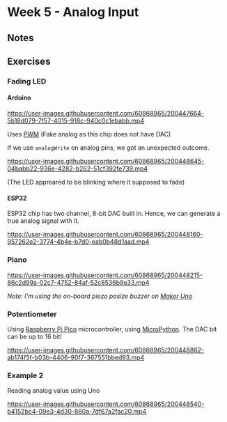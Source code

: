 # Week 5 - Analog Input

## Notes

<!-- todo -->

## Exercises

### Fading LED

#### Arduino

https://user-images.githubusercontent.com/60868965/200447664-5b18d079-7f57-4015-918c-940c0c1ebabb.mp4

Uses [PWM](https://www.analogictips.com/pulse-width-modulation-pwm/) (Fake analog as this chip does not have DAC)

If we use `analogWrite` on analog pins, we got an unexpected outcome.

https://user-images.githubusercontent.com/60868965/200448645-04babb22-936e-4282-b262-51cf392fe739.mp4

(The LED appreared to be blinking where it supposed to fade)

#### ESP32

ESP32 chip has two channel, 8-bit DAC built in. Hence, we can generate a true analog signal with it.

https://user-images.githubusercontent.com/60868965/200448160-957262e2-3774-4b4e-b7d0-eab0b48d1aad.mp4

### Piano

https://user-images.githubusercontent.com/60868965/200448215-86c2d99a-02c7-4752-84af-52c8536b9e33.mp4

*Note: I'm using the on-board piezo pasize buzzer on [Maker Uno](https://my.cytron.io/p-maker-uno-simplifying-arduino-for-education?ref=99Y7TxrNIn6Jo)*

### Potentiometer

Using [Raspberry Pi Pico](https://my.cytron.io/p-raspberry-pi-pico-board?ref=99Y7TxrNIn6Jo) microcontroller, using [MicroPython](https://micropython.org/). The DAC bit can be up to 16 bit!



https://user-images.githubusercontent.com/60868965/200448862-ab174f5f-b03b-4406-90f7-367551bbed93.mp4



### Example 2

Reading analog value using Uno



https://user-images.githubusercontent.com/60868965/200448540-b4152bc4-09e3-4d30-860a-7df67a2fac20.mp4

